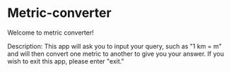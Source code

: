 # Metric-converter

Welcome to metric converter! 

Description:
This app will ask you to input your query, such as "1 km = m" and will then convert one metric to another to give you your answer. If you wish to exit this app, please enter "exit."


